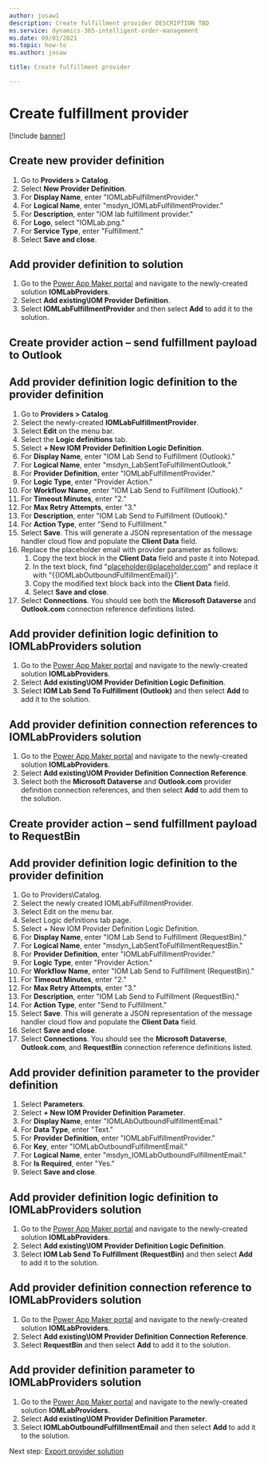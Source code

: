```yaml
---
author: josaw1
description: Create fulfillment provider DESCRIPTION TBD
ms.service: dynamics-365-intelligent-order-management
ms.date: 09/01/2021
ms.topic: how-to
ms.author: josaw

title: Create fulfillment provider

---
```


# Create fulfillment provider

[!include [banner](includes/banner.md)]

## Create new provider definition

1. Go to **Providers \> Catalog**.
1. Select **New Provider Definition**.
1. For **Display Name**, enter "IOMLabFulfillmentProvider."
1. For **Logical Name**, enter "msdyn_IOMLabFulfillmentProvider."
1. For **Description**, enter "IOM lab fulfillment provider."
1. For **Logo**, select "IOMLab.png."
1. For **Service Type**, enter "Fulfillment."
1. Select **Save and close**.

## Add provider definition to solution

1. Go to the [Power App Maker portal](https://make.powerapps.com) and navigate to the newly-created solution **IOMLabProviders**.
1. Select **Add existing\IOM Provider Definition**.
1. Select **IOMLabFulfillmentProvider** and then select **Add** to add it to the solution. 

## Create provider action – send fulfillment payload to Outlook



## Add provider definition logic definition to the provider definition

1. Go to **Providers \> Catalog**.
1. Select the newly-created **IOMLabFulfillmentProvider**.
1. Select **Edit** on the menu bar. 
1. Select the **Logic definitions** tab.
1. Select **+ New IOM Provider Definition Logic Definition**.
1. For **Display Name**, enter "IOM Lab Send to Fulfillment (Outlook)."
1. For **Logical Name**, enter "msdyn_LabSentToFulfillmentOutlook."
1. For **Provider Definition**, enter "IOMLabFulfillmentProvider."
1. For **Logic Type**, enter "Provider Action."
1. For **Workflow Name**, enter "IOM Lab Send to Fulfillment (Outlook)."
1. For **Timeout Minutes**, enter "2."
1. For **Max Retry Attempts**, enter "3."
1. For **Description**, enter "IOM Lab Send to Fulfillment (Outlook)."
1. For **Action Type**, enter "Send to Fulfillment."
1. Select **Save**. This will generate a JSON representation of the message handler cloud flow and populate the **Client Data** field.
1. Replace the placeholder email with provider parameter as follows:
    1. Copy the text block in the **Client Data** field and paste it into Notepad. 
    1. In the text block, find "placeholder@placeholder.com" and replace it with "{{IOMLabOutboundFulfillmentEmail}}".
    1. Copy the modified text block back into the **Client Data** field.
    1. Select **Save and close**.
1. Select **Connections**. You should see both the **Microsoft Dataverse** and **Outlook.com** connection reference definitions listed.

## Add provider definition logic definition to IOMLabProviders solution

1. Go to the [Power App Maker portal](https://make.powerapps.com) and navigate to the newly-created solution **IOMLabProviders**.
1. Select **Add existing\IOM Provider Definition Logic Definition**.
1. Select **IOM Lab Send To Fulfillment (Outlook)** and then select **Add** to add it to the solution. 

## Add provider definition connection references to IOMLabProviders solution

1. Go to the [Power App Maker portal](https://make.powerapps.com) and navigate to the newly-created solution **IOMLabProviders**.
1. Select **Add existing\IOM Provider Definition Connection Reference**.
1. Select both the **Microsoft Dataverse** and **Outlook.com** provider definition connection references, and then select **Add** to add them to the solution. 

## Create provider action – send fulfillment payload to RequestBin



## Add provider definition logic definition to the provider definition

1. Go to Providers\Catalog.
1. Select the newly created IOMLabFulfillmentProvider.
1. Select Edit on the menu bar. 
1. Select Logic definitions tab page.
1. Select + New IOM Provider Definition Logic Definition.
1. For **Display Name**, enter "IOM Lab Send to Fulfillment (RequestBin)."
1. For **Logical Name**, enter "msdyn_LabSentToFulfillmentRequestBin."
1. For **Provider Definition**, enter "IOMLabFulfillmentProvider."
1. For **Logic Type**, enter "Provider Action."
1. For **Workflow Name**, enter "IOM Lab Send to Fulfillment (RequestBin)."
1. For **Timeout Minutes**, enter "2."
1. For **Max Retry Attempts**, enter "3."
1. For **Description**, enter "IOM Lab Send to Fulfillment (RequestBin)."
1. For **Action Type**, enter "Send to Fulfillment."
1. Select **Save**. This will generate a JSON representation of the message handler cloud flow and populate the **Client Data** field.
1. Select **Save and close**.
1. Select **Connections**. You should see the **Microsoft Dataverse**, **Outlook.com**, and **RequestBin** connection reference definitions listed.

## Add provider definition parameter to the provider definition

1. Select **Parameters**. 
1. Select **+ New IOM Provider Definition Parameter**.
1. For **Display Name**, enter "IOMLAbOutboundFulfillmentEmail."
1. For **Data Type**, enter "Text."
1. For **Provider Definition**, enter "IOMLabFulfillmentProvider."
1. For **Key**, enter "IOMLabOutboundFulfillmentEmail."
1. For **Logical Name**, enter "msdyn_IOMLabOutboundFulfillmentEmail."
1. For **Is Required**, enter "Yes."
1. Select **Save and close**.

## Add provider definition logic definition to IOMLabProviders solution

1. Go to the [Power App Maker portal](https://make.powerapps.com) and navigate to the newly-created solution **IOMLabProviders**.
1. Select **Add existing\IOM Provider Definition Logic Definition**.
1. Select **IOM Lab Send To Fulfillment (RequestBin)** and then select **Add** to add it to the solution. 

## Add provider definition connection reference to IOMLabProviders solution

1. Go to the [Power App Maker portal](https://make.powerapps.com) and navigate to the newly-created solution **IOMLabProviders**.
1. Select **Add existing\IOM Provider Definition Connection Reference**.
1. Select **RequestBin** and then select **Add** to add it to the solution.

## Add provider definition parameter to IOMLabProviders solution

1. Go to the [Power App Maker portal](https://make.powerapps.com) and navigate to the newly-created solution **IOMLabProviders**.
1. Select **Add existing\IOM Provider Definition Parameter**.
1. Select **IOMLabOutboundFulfillmentEmail** and then select **Add** to add it to the solution.

Next step: [Export provider solution](export-provider-solution.md)
